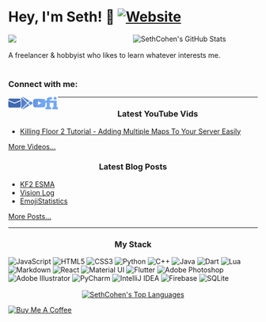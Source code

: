 # Hey, I'm Seth! 🍵 [![Website](https://img.shields.io/website?label=sethdev.ca&style=for-the-badge&url=https%3A%2F%2Fsethdev.ca)](https://sethdev.ca/)

<a href="https://github.com/anuraghazra/github-readme-stats"><img width="50%" align="right" alt="SethCohen's GitHub Stats" src="https://github-readme-stats.vercel.app/api?username=SethCohen&show_icons=true&hide_border=true&count_private=true&theme=react&include_all_commits=true&custom_title=Seth's+Github+Stats" /></a>

 [![](https://komarev.com/ghpvc/?username=SethCohen&style=flat-square&label=Profile+Views)](https://github.com/antonkomarev/github-profile-views-counter)

A freelancer & hobbyist who likes to learn whatever interests me.
<br>
<br>

### Connect with me:
[<img align="left" width="25px" src="https://raw.githubusercontent.com/SethCohen/SethCohen/main/assets/email.svg" />](mailto:sethcohen.dev@gmail.com)
[<img align="left" width="25px" src="https://raw.githubusercontent.com/SethCohen/SethCohen/main/assets/playstore.svg" />](https://play.google.com/store/apps/developer?id=SethCohen)
[<img align="left" width="25px" src="https://raw.githubusercontent.com/SethCohen/SethCohen/main/assets/youtube.svg" />](https://www.youtube.com/channel/UCt3r8b3iDiUiQo9SdBRBgNw)
[<img align="left" width="25px" src="https://raw.githubusercontent.com/SethCohen/SethCohen/main/assets/fiverr.svg" />](https://sethdev.ca/)

---
<h3 align="center"> Latest YouTube Vids</h3>

<!-- YOUTUBE:START -->
- [Killing Floor 2 Tutorial - Adding Multiple Maps To Your Server Easily](https://www.youtube.com/watch?v=maLiXN8EfG4)
<!-- YOUTUBE:END -->

<a href="https://www.youtube.com/channel/UCt3r8b3iDiUiQo9SdBRBgNw">More Videos...</a>

<h3 align="center"> Latest Blog Posts</h3>

<!-- BLOG-POST-LIST:START -->
- [KF2 ESMA](https://www.sethdev.ca/portfolio/programming/kf2-esma/)
- [Vision Log](https://www.sethdev.ca/portfolio/programming/visionlog/)
- [EmojiStatistics](https://www.sethdev.ca/portfolio/programming/emojistatistics/)
<!-- BLOG-POST-LIST:END -->

<a href="https://sethdev.ca/portfolio">More Posts...</a>

---
<h3 align="center"> My Stack </h3>

<p>
  <img alt="JavaScript" src="https://img.shields.io/badge/javascript-%23323330.svg?&style=for-the-badge&logo=javascript&logoColor=%23F7DF1E"/>
  <img alt="HTML5" src="https://img.shields.io/badge/html5-%23E34F26.svg?&style=for-the-badge&logo=html5&logoColor=white"/>
  <img alt="CSS3" src="https://img.shields.io/badge/css3-%231572B6.svg?&style=for-the-badge&logo=css3&logoColor=white"/>
  <img alt="Python" src="https://img.shields.io/badge/python-%2314354C.svg?&style=for-the-badge&logo=python&logoColor=white"/>
  <img alt="C++" src="https://img.shields.io/badge/c++-%2300599C.svg?&style=for-the-badge&logo=c%2B%2B&ogoColor=white"/>
  <img alt="Java" src="https://img.shields.io/badge/java-%23ED8B00.svg?&style=for-the-badge&logo=java&logoColor=white"/>
  <img alt="Dart" src="https://img.shields.io/badge/dart-%230175C2.svg?&style=for-the-badge&logo=dart&logoColor=white"/>
  <img alt="Lua" src="https://img.shields.io/badge/lua-%232C2D72.svg?&style=for-the-badge&logo=lua&logoColor=white"/>
  <img alt="Markdown" src="https://img.shields.io/badge/markdown-%23000000.svg?&style=for-the-badge&logo=markdown&logoColor=white"/>
  <img alt="React" src="https://img.shields.io/badge/react-%2320232a.svg?&style=for-the-badge&logo=react&logoColor=%2361DAFB"/>
  <img alt="Material UI" src="https://img.shields.io/badge/materialui-%230081CB.svg?&style=for-the-badge&logo=material-ui&logoColor=white"/>
  <img alt="Flutter" src="https://img.shields.io/badge/Flutter-%2302569B.svg?&style=for-the-badge&logo=Flutter&logoColor=white" />
  <img alt="Adobe Photoshop" src="https://img.shields.io/badge/adobephotoshop-%2331A8FF.svg?&style=for-the-badge&logo=adobephotoshop&logoColor=white"/>
  <img alt="Adobe Illustrator" src="https://img.shields.io/badge/adobeillustrator-%23FF9A00.svg?&style=for-the-badge&logo=adobeillustrator&logoColor=white"/>
  <img alt="PyCharm" src="https://img.shields.io/badge/PyCharm-000000.svg?&style=for-the-badge&logo=PyCharm&logoColor=white"/>
  <img alt="IntelliJ IDEA" src="https://img.shields.io/badge/IntelliJIDEA-000000.svg?&style=for-the-badge&logo=intellij-idea&logoColor=white"/>
  <img alt="Firebase" src="https://img.shields.io/badge/firebase-%23039BE5.svg?&style=for-the-badge&logo=firebase"/>
  <img alt="SQLite" src ="https://img.shields.io/badge/sqlite-%2307405e.svg?&style=for-the-badge&logo=sqlite&logoColor=white"/>
</p>
<p align="center">
 <a href="https://github.com/anuraghazra/github-readme-stats">
  <img align="center" alt="SethCohen's Top Languages" src="https://github-readme-stats.vercel.app/api/top-langs/?username=SethCohen&bg_color=00000000&hide=bg-color&hide_border=true&layout=compact&theme=react"/>
 </a>
 
 <a href="https://www.buymeacoffee.com/SethCohen" target="_blank"><img src="https://cdn.buymeacoffee.com/buttons/v2/default-blue.png" alt="Buy Me A Coffee" height="50px"></a>
</p>
